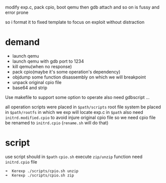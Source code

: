 modify exp.c, pack cpio, boot qemu then gdb attach and so on is fussy and error prone

so i format it to fixed template to focus on exploit without distraction

# demand

- launch qemu
- launch qemu with gdb port to 1234
- kill qemu(when no response)
- pack cpio(maybe it's some operation's dependency)
- objdump some function disassembly on which we will breakpoint
- unpack original cpio file
- base64 and strip

Use makefile to support some option to operate
also need gdbscript ...

all operation scripts were placed in `$path/scripts`
root file system be placed in `$path/rootfs` in which we exp will locate
exp.c in `$path`
also need `initrd.modified.cpio` to avoid injure original cpio file
so we need cpio file be renamed to `initrd.cpio` (`rename.sh` will do that)

# script

use script should in `$path`
`cpio.sh` execute `zip/unzip` function
need `initrd.cpio` file
```shell
➜  Kerexp ./scripts/cpio.sh unzip
➜  Kerexp ./scripts/cpio.sh zip  
```


